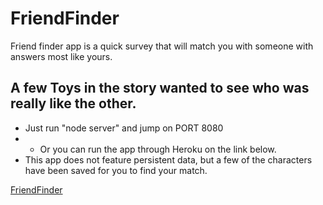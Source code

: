 # FriendFinder
Friend finder app is a quick survey that will match you with someone with answers most like yours.

## A few Toys in the story wanted to see who was really like the other.
- Just run "node server" and jump on PORT 8080
- - Or you can run the app through Heroku on the link below.
- This app does not feature persistent data, but a few of the characters have been saved for you to find your match.

[FriendFinder](https://obscure-woodland-19816.herokuapp.com/)

